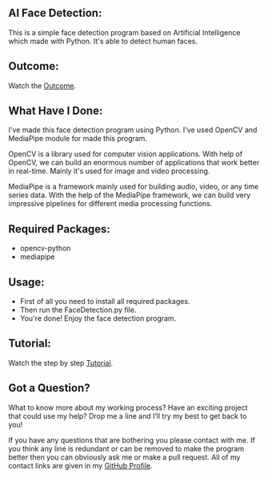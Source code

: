 ## AI Face Detection:
This is a simple face detection program based on Artificial Intelligence which made with Python. It's able to detect human faces.


## Outcome:
Watch the <a href="#">Outcome</a>.


## What Have I Done:
I've made this face detection program using Python. I've used OpenCV and MediaPipe module for made this program.

OpenCV is a library used for computer vision applications. With help of OpenCV, we can build an enormous number of applications that work better in real-time. Mainly it's used for image and video processing.

MediaPipe is a framework mainly used for building audio, video, or any time series data. With the help of the MediaPipe framework, we can build very impressive pipelines for different media processing functions.


## Required Packages:
- opencv-python
- mediapipe


## Usage:
- First of all you need to install all required packages. 
- Then run the FaceDetection.py file.
- You're done! Enjoy the face detection program.


## Tutorial:
Watch the step by step <a href="#">Tutorial</a>.


## Got a Question?
What to know more about my working process? Have an exciting project that could use my help? Drop me a line and I’ll try my best to get back to you!

If you have any questions that are bothering you please contact with me. If you think any line is redundant or can be removed to make the program better then you can obviously ask me or make a pull request. All of my contact links are given in my <a href="https://github.com/mdrakibulislam-zero/"> GitHub Profile</a>.
